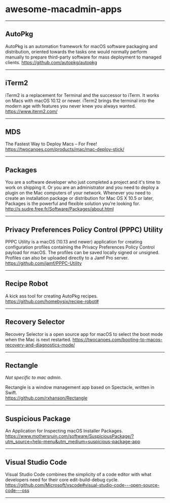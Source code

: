 # awesome-macadmin-apps

---
## AutoPkg
AutoPkg is an automation framework for macOS software packaging and distribution, oriented towards the tasks one would normally perform manually to prepare third-party software for mass deployment to managed clients.
https://github.com/autopkg/autopkg

---
## iTerm2
iTerm2 is a replacement for Terminal and the successor to iTerm. It works on Macs with macOS 10.12 or newer. iTerm2 brings the terminal into the modern age with features you never knew you always wanted.  
https://www.iterm2.com/

---
## MDS
The Fastest Way to Deploy Macs – For Free!  
https://twocanoes.com/products/mac/mac-deploy-stick/

---
## Packages
You are a software developer who just completed a project and it's time to work on shipping it. Or you are an administrator and you need to deploy a plugin on the Mac computers of your network. Whenever you need to create an installation package or distribution for Mac OS X 10.5 or later, Packages is the powerful and flexible solution you're looking for.
http://s.sudre.free.fr/Software/Packages/about.html

---
## Privacy Preferences Policy Control (PPPC) Utility
PPPC Utility is a macOS (10.13 and newer) application for creating configuration profiles containing the Privacy Preferences Policy Control payload for macOS. The profiles can be saved locally signed or unsigned. Profiles can also be uploaded directly to a Jamf Pro server.
https://github.com/jamf/PPPC-Utility

---
## Recipe Robot
A kick ass tool for creating AutoPkg recipes.  
https://github.com/homebysix/recipe-robot#

---
## Recovery Selector
Recovery Selector is a open source app for macOS to select the boot mode when the Mac is next restarted.
https://twocanoes.com/booting-to-macos-recovery-and-diagnostics-mode/

---
## Rectangle
*Not specific to mac admin*. 

Rectangle is a window management app based on Spectacle, written in Swift.  
https://github.com/rxhanson/Rectangle

---
## Suspicious Package  
An Application for Inspecting macOS Installer Packages.  
https://www.mothersruin.com/software/SuspiciousPackage/?utm_source=help-menu&utm_medium=suspicious-package-app

---
## Visual Studio Code  
Visual Studio Code combines the simplicity of a code editor with what developers need for their core edit-build-debug cycle. 
https://github.com/Microsoft/vscode#visual-studio-code---open-source-code---oss

---
